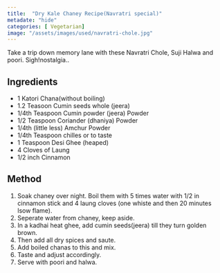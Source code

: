 ```yaml
---
title:  "Dry Kale Chaney Recipe(Navratri special)"
metadate: "hide"
categories: [ Vegetarian]
image: "/assets/images/used/navratri-chole.jpg"
---
```


Take a trip down memory lane with these Navratri Chole, Suji Halwa and poori. Sigh!nostalgia.. 

## Ingredients

- 1 Katori Chana(without boiling)
- 1.2 Teasoon Cumin seeds whole (jeera)
- 1/4th Teaspoon Cumin powder (jeera) Powder
- 1/2 Teaspoon Coriander (dhaniya) Powder
- 1/4th (little less) Amchur Powder
- 1/4th Teaspoon chilles or to taste
- 1 Teaspoon Desi Ghee (heaped)
- 4 Cloves of Laung
- 1/2 inch Cinnamon

## Method

1. Soak chaney over night. Boil them with 5 times water with 1/2 in cinnamon stick and 4 laung cloves (one whiste and then 20 minutes lsow flame). 
2. Seperate water from chaney, keep aside. 
3. In a kadhai heat ghee, add cumin seeds(jeera) till they turn golden brown. 
4. Then add all dry spices and saute. 
5. Add boiled chanas to this and mix. 
6. Taste and adjust accordingly.
7. Serve with poori and halwa. 


